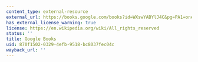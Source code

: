 ```yaml
---
content_type: external-resource
external_url: https://books.google.com/books?id=WXswYABYlJ4C&pg=PA1=onepage#v=onepage&q&f=false
has_external_license_warning: true
license: https://en.wikipedia.org/wiki/All_rights_reserved
status: ''
title: Google Books
uid: 870f1502-0329-4efb-9518-bc8037fec04c
wayback_url: ''
---
```

